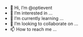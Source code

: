 - 👋 Hi, I’m @optievent
- 👀 I’m interested in ...
- 🌱 I’m currently learning ...
- 💞️ I’m looking to collaborate on ...
- 📫 How to reach me ...

<!---
optievent/optievent is a ✨ special ✨ repository because its `README.md` (this file) appears on your GitHub profile.
You can click the Preview link to take a look at your changes.
--->
